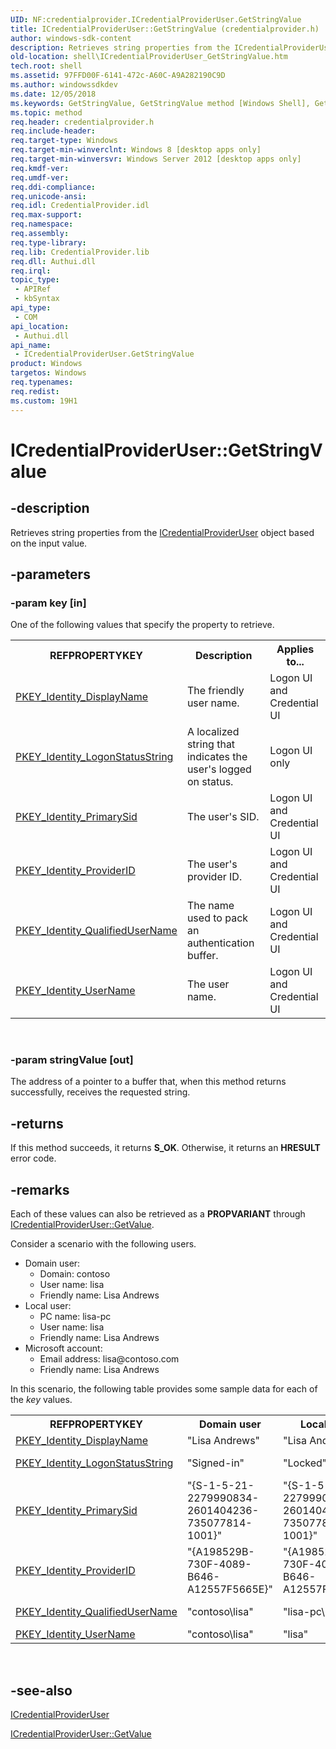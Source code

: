 ```yaml
---
UID: NF:credentialprovider.ICredentialProviderUser.GetStringValue
title: ICredentialProviderUser::GetStringValue (credentialprovider.h)
author: windows-sdk-content
description: Retrieves string properties from the ICredentialProviderUser object based on the input value.
old-location: shell\ICredentialProviderUser_GetStringValue.htm
tech.root: shell
ms.assetid: 97FFD00F-6141-472c-A60C-A9A282190C9D
ms.author: windowssdkdev
ms.date: 12/05/2018
ms.keywords: GetStringValue, GetStringValue method [Windows Shell], GetStringValue method [Windows Shell],ICredentialProviderUser interface, ICredentialProviderUser interface [Windows Shell],GetStringValue method, ICredentialProviderUser.GetStringValue, ICredentialProviderUser::GetStringValue, credentialprovider/ICredentialProviderUser::GetStringValue, shell.ICredentialProviderUser_GetStringValue
ms.topic: method
req.header: credentialprovider.h
req.include-header: 
req.target-type: Windows
req.target-min-winverclnt: Windows 8 [desktop apps only]
req.target-min-winversvr: Windows Server 2012 [desktop apps only]
req.kmdf-ver: 
req.umdf-ver: 
req.ddi-compliance: 
req.unicode-ansi: 
req.idl: CredentialProvider.idl
req.max-support: 
req.namespace: 
req.assembly: 
req.type-library: 
req.lib: CredentialProvider.lib
req.dll: Authui.dll
req.irql: 
topic_type:
 - APIRef
 - kbSyntax
api_type:
 - COM
api_location:
 - Authui.dll
api_name:
 - ICredentialProviderUser.GetStringValue
product: Windows
targetos: Windows
req.typenames: 
req.redist: 
ms.custom: 19H1
---
```


# ICredentialProviderUser::GetStringValue


## -description


Retrieves string properties from the <a href="https://msdn.microsoft.com/8EE5FA54-E20E-4d24-AD73-2AE1F0090950">ICredentialProviderUser</a> object based on the input value.


## -parameters




### -param key [in]

One of the following values that specify the property to retrieve.
                    
                        

<table>
<tr>
<th>REFPROPERTYKEY</th>
<th>Description</th>
<th>Applies to...</th>
</tr>
<tr>
<td>
<a href="https://msdn.microsoft.com/17bf848f-6d45-4588-aaa7-50fe99579440">PKEY_Identity_DisplayName</a>
</td>
<td>The friendly user name.</td>
<td>Logon UI and Credential UI</td>
</tr>
<tr>
<td>
<a href="https://msdn.microsoft.com/8B12E452-790D-4924-98E7-9368CC525674">PKEY_Identity_LogonStatusString</a>
</td>
<td>A localized string that indicates the user's logged on status.</td>
<td>Logon UI only</td>
</tr>
<tr>
<td>
<a href="https://msdn.microsoft.com/F4808C32-2C07-4B88-B672-300AA3BFD162">PKEY_Identity_PrimarySid</a>
</td>
<td>The user's SID.</td>
<td>Logon UI and Credential UI</td>
</tr>
<tr>
<td>
<a href="https://msdn.microsoft.com/837ba603-76dc-442d-ba4a-0f87ac116dfd">PKEY_Identity_ProviderID</a>
</td>
<td>The user's provider ID.</td>
<td>Logon UI and Credential UI</td>
</tr>
<tr>
<td>
<a href="https://msdn.microsoft.com/08AC11E1-1C0B-4D8A-94B0-F1EDA1B02F43">PKEY_Identity_QualifiedUserName</a>
</td>
<td>The name used to pack an authentication buffer.</td>
<td>Logon UI and Credential UI</td>
</tr>
<tr>
<td>
<a href="https://msdn.microsoft.com/da13b18d-0450-49fd-8c10-08413d55587e">PKEY_Identity_UserName</a>
</td>
<td>The user name.</td>
<td>Logon UI and Credential UI</td>
</tr>
</table>
 


### -param stringValue [out]

The address of a pointer to a buffer that, when this method returns successfully, receives the requested string.


## -returns



If this method succeeds, it returns <b xmlns:loc="http://microsoft.com/wdcml/l10n">S_OK</b>. Otherwise, it returns an <b xmlns:loc="http://microsoft.com/wdcml/l10n">HRESULT</b> error code.




## -remarks



Each of these values can also be retrieved as a <b>PROPVARIANT</b> through <a href="https://msdn.microsoft.com/CA8CD897-127E-4113-A5A5-08110E0E6C17">ICredentialProviderUser::GetValue</a>.

Consider a scenario with the following users.

<ul>
<li>Domain user:<ul>
<li>Domain: contoso</li>
<li>User name: lisa</li>
<li>Friendly name: Lisa Andrews</li>
</ul>
</li>
<li>Local user:<ul>
<li>PC name: lisa-pc</li>
<li>User name: lisa</li>
<li>Friendly name: Lisa Andrews</li>
</ul>
</li>
<li>Microsoft account:<ul>
<li>Email address: lisa@contoso.com</li>
<li>Friendly name: Lisa Andrews</li>
</ul>
</li>
</ul>
In this scenario, the following table provides some sample data for each of the <i>key</i> values.

<table>
<tr>
<th>REFPROPERTYKEY</th>
<th>Domain user</th>
<th>Local user</th>
<th>Microsoft account</th>
</tr>
<tr>
<td>
<a href="https://msdn.microsoft.com/17bf848f-6d45-4588-aaa7-50fe99579440">PKEY_Identity_DisplayName</a>
</td>
<td>"Lisa Andrews"</td>
<td>"Lisa Andrews"</td>
<td>"Lisa Andrews"</td>
</tr>
<tr>
<td>
<a href="https://msdn.microsoft.com/8B12E452-790D-4924-98E7-9368CC525674">PKEY_Identity_LogonStatusString</a>
</td>
<td>"Signed-in"</td>
<td>"Locked"</td>
<td>"Remotely signed in from lisa-pc"</td>
</tr>
<tr>
<td>
<a href="https://msdn.microsoft.com/F4808C32-2C07-4B88-B672-300AA3BFD162">PKEY_Identity_PrimarySid</a>
</td>
<td>"{S-1-5-21-2279990834-2601404236-735077814-1001}"</td>
<td>"{S-1-5-21-2279990834-2601404236-735077814-1001}"</td>
<td>"{S-1-5-21-2279990834-2601404236-735077814-1001}"</td>
</tr>
<tr>
<td>
<a href="https://msdn.microsoft.com/837ba603-76dc-442d-ba4a-0f87ac116dfd">PKEY_Identity_ProviderID</a>
</td>
<td>"{A198529B-730F-4089-B646-A12557F5665E}"</td>
<td>"{A198529B-730F-4089-B646-A12557F5665E}"</td>
<td>Not pre-defined</td>
</tr>
<tr>
<td>
<a href="https://msdn.microsoft.com/08AC11E1-1C0B-4D8A-94B0-F1EDA1B02F43">PKEY_Identity_QualifiedUserName</a>
</td>
<td>"contoso\lisa"</td>
<td>"lisa-pc\lisa"</td>
<td>"&lt;account provider name&gt;\lisa@contoso.com"</td>
</tr>
<tr>
<td>
<a href="https://msdn.microsoft.com/da13b18d-0450-49fd-8c10-08413d55587e">PKEY_Identity_UserName</a>
</td>
<td>"contoso\lisa"</td>
<td>"lisa"</td>
<td>"lisa@contoso.com"</td>
</tr>
</table>
 




## -see-also




<a href="https://msdn.microsoft.com/8EE5FA54-E20E-4d24-AD73-2AE1F0090950">ICredentialProviderUser</a>



<a href="https://msdn.microsoft.com/CA8CD897-127E-4113-A5A5-08110E0E6C17">ICredentialProviderUser::GetValue</a>
 

 

